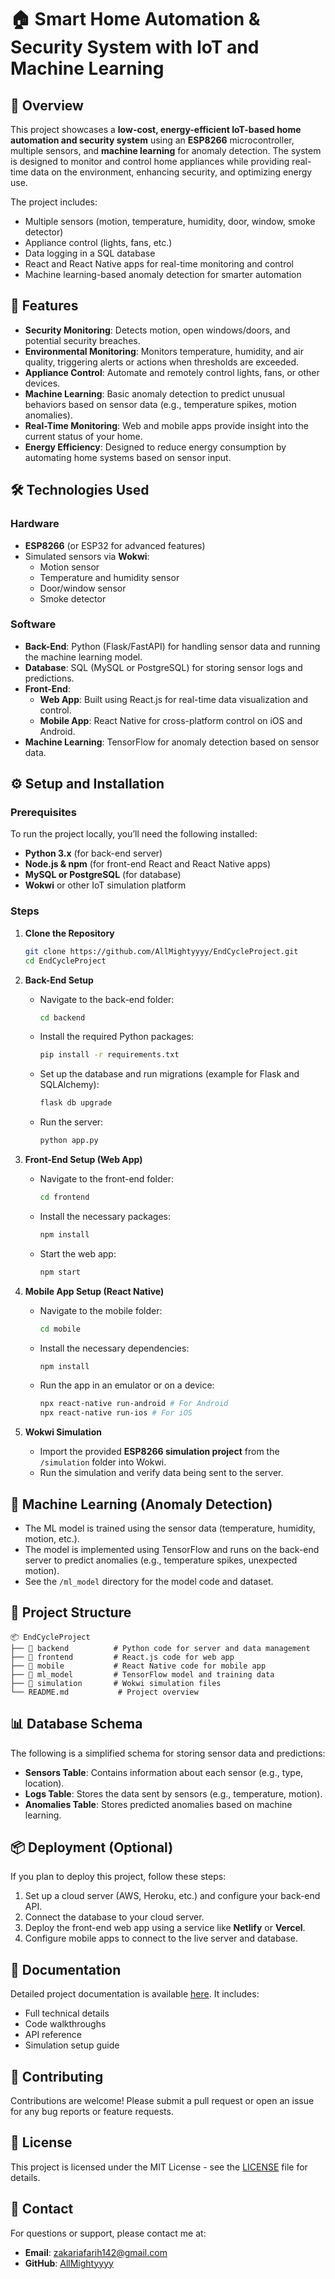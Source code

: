 
# 🏠 Smart Home Automation & Security System with IoT and Machine Learning

## 🌟 Overview
This project showcases a **low-cost, energy-efficient IoT-based home automation and security system** using an **ESP8266** microcontroller, multiple sensors, and **machine learning** for anomaly detection. The system is designed to monitor and control home appliances while providing real-time data on the environment, enhancing security, and optimizing energy use.

The project includes:
- Multiple sensors (motion, temperature, humidity, door, window, smoke detector)
- Appliance control (lights, fans, etc.)
- Data logging in a SQL database
- React and React Native apps for real-time monitoring and control
- Machine learning-based anomaly detection for smarter automation

## 🚀 Features
- **Security Monitoring**: Detects motion, open windows/doors, and potential security breaches.
- **Environmental Monitoring**: Monitors temperature, humidity, and air quality, triggering alerts or actions when thresholds are exceeded.
- **Appliance Control**: Automate and remotely control lights, fans, or other devices.
- **Machine Learning**: Basic anomaly detection to predict unusual behaviors based on sensor data (e.g., temperature spikes, motion anomalies).
- **Real-Time Monitoring**: Web and mobile apps provide insight into the current status of your home.
- **Energy Efficiency**: Designed to reduce energy consumption by automating home systems based on sensor input.

## 🛠️ Technologies Used
### Hardware
- **ESP8266** (or ESP32 for advanced features)
- Simulated sensors via **Wokwi**:
  - Motion sensor
  - Temperature and humidity sensor
  - Door/window sensor
  - Smoke detector

### Software
- **Back-End**: Python (Flask/FastAPI) for handling sensor data and running the machine learning model.
- **Database**: SQL (MySQL or PostgreSQL) for storing sensor logs and predictions.
- **Front-End**:
  - **Web App**: Built using React.js for real-time data visualization and control.
  - **Mobile App**: React Native for cross-platform control on iOS and Android.
- **Machine Learning**: TensorFlow for anomaly detection based on sensor data.

## ⚙️ Setup and Installation
### Prerequisites
To run the project locally, you’ll need the following installed:
- **Python 3.x** (for back-end server)
- **Node.js & npm** (for front-end React and React Native apps)
- **MySQL or PostgreSQL** (for database)
- **Wokwi** or other IoT simulation platform

### Steps
1. **Clone the Repository**
   ```bash
   git clone https://github.com/AllMightyyyy/EndCycleProject.git
   cd EndCycleProject
   ```

2. **Back-End Setup**
   - Navigate to the back-end folder:
     ```bash
     cd backend
     ```
   - Install the required Python packages:
     ```bash
     pip install -r requirements.txt
     ```
   - Set up the database and run migrations (example for Flask and SQLAlchemy):
     ```bash
     flask db upgrade
     ```
   - Run the server:
     ```bash
     python app.py
     ```

3. **Front-End Setup (Web App)**
   - Navigate to the front-end folder:
     ```bash
     cd frontend
     ```
   - Install the necessary packages:
     ```bash
     npm install
     ```
   - Start the web app:
     ```bash
     npm start
     ```

4. **Mobile App Setup (React Native)**
   - Navigate to the mobile folder:
     ```bash
     cd mobile
     ```
   - Install the necessary dependencies:
     ```bash
     npm install
     ```
   - Run the app in an emulator or on a device:
     ```bash
     npx react-native run-android # For Android
     npx react-native run-ios # For iOS
     ```

5. **Wokwi Simulation**
   - Import the provided **ESP8266 simulation project** from the `/simulation` folder into Wokwi.
   - Run the simulation and verify data being sent to the server.

## 🧠 Machine Learning (Anomaly Detection)
- The ML model is trained using the sensor data (temperature, humidity, motion, etc.).
- The model is implemented using TensorFlow and runs on the back-end server to predict anomalies (e.g., temperature spikes, unexpected motion).
- See the `/ml_model` directory for the model code and dataset.

## 📁 Project Structure
```plaintext
📦 EndCycleProject
├── 📁 backend          # Python code for server and data management
├── 📁 frontend         # React.js code for web app
├── 📁 mobile           # React Native code for mobile app
├── 📁 ml_model         # TensorFlow model and training data
├── 📁 simulation       # Wokwi simulation files
└── README.md           # Project overview
```

## 📊 Database Schema
The following is a simplified schema for storing sensor data and predictions:
- **Sensors Table**: Contains information about each sensor (e.g., type, location).
- **Logs Table**: Stores the data sent by sensors (e.g., temperature, motion).
- **Anomalies Table**: Stores predicted anomalies based on machine learning.

## 📦 Deployment (Optional)
If you plan to deploy this project, follow these steps:
1. Set up a cloud server (AWS, Heroku, etc.) and configure your back-end API.
2. Connect the database to your cloud server.
3. Deploy the front-end web app using a service like **Netlify** or **Vercel**.
4. Configure mobile apps to connect to the live server and database.

## 📝 Documentation
Detailed project documentation is available [here](link-to-documentation). It includes:
- Full technical details
- Code walkthroughs
- API reference
- Simulation setup guide

## 🤝 Contributing
Contributions are welcome! Please submit a pull request or open an issue for any bug reports or feature requests.

## 📄 License
This project is licensed under the MIT License - see the [LICENSE](LICENSE) file for details.

## 📧 Contact
For questions or support, please contact me at:
- **Email**: zakariafarih142@gmail.com
- **GitHub**: [AllMightyyyy](https://github.com/AllMightyyyy)
